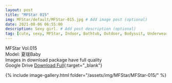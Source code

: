 ```yaml
---
layout: post
title: "MFStar 015"
img: MFStar/default/MFStar-015.jpg # Add image post (optional)
date: 2021-08-06 06:55:00
description: Sexy girl. # Add post description (optional)
tag: [cute, sexy, MFStar, Indoor, Bathtub, Outdoor, Bodysuit, Underwear, Cosplay, Big Tits, Tattoo, CHINAGIRLS]
---
```

MFStar Vol.015  
Model: 夏瑶Baby   
Images in download package have full quality                    
Google Drive [Download Full](http://gestyy.com/eoGMwY){:target="_blank"}

{% include image-gallery.html folder="/assets/img/MFStar/MFStar-015/" %}
